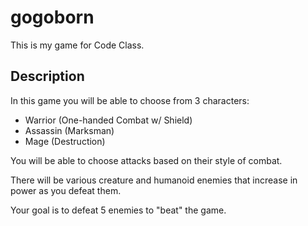 # gogoborn

This is my game for Code Class.

## Description

In this game you will be able to choose from 3 characters:
- Warrior (One-handed Combat w/ Shield)
- Assassin (Marksman)
- Mage (Destruction)

You will be able to choose attacks based on their style of combat.

There will be various creature and humanoid enemies that increase in power as you defeat them.

Your goal is to defeat 5 enemies to "beat" the game.
